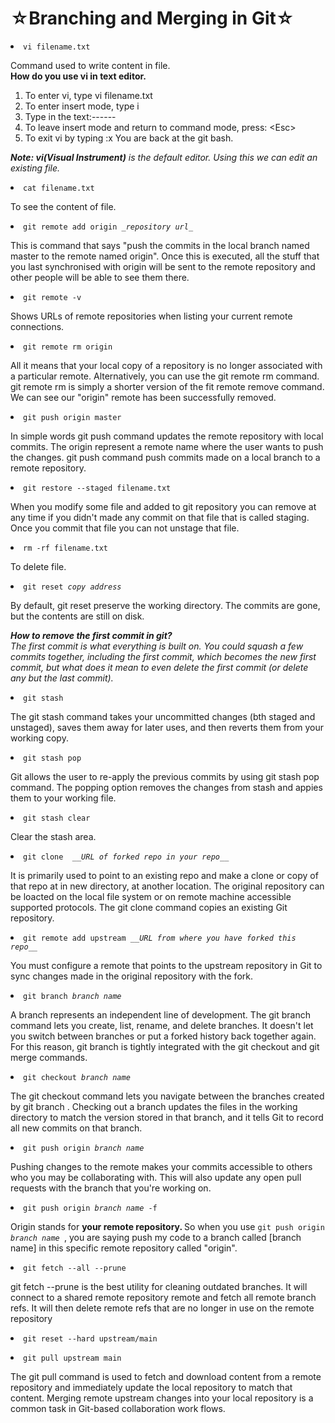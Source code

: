 
<h1>&star;Branching and Merging in Git&star;</h1>
<li><code>vi filename.txt</code></li>
<p>Command used to write content in file.
  <br>
  <b>How do you use vi in text editor.</b>
 <ol>
  <li>To enter vi, type vi filename.txt</li>
  <li>To enter insert mode, type i</li>
  <li>Type in the text:------</li>
  <li>To leave insert mode and return to command mode, press: &ltEsc&gt</li>
  <li>To exit vi by typing :x You are back at the git bash.</li>
</ol> 
<em><b>Note: vi(Visual Instrument)</b> is the default editor. Using this we can edit an existing file.</em></p>

<li><code>cat filename.txt</code></li>
<p>To see the content of file.</p>

<li><code>git remote add origin <i>_repository url_</i></code></li>
 <p>This is command that says "push the commits in the local branch named master to the remote named origin". Once this is executed, all the stuff that you last synchronised with origin will be sent to the remote repository and other people will be able to see them there. </p>

<li><code>git remote -v</code></li>
<p>Shows URLs of remote repositories when listing your current remote connections.</p>

<li><code>git remote rm origin</code></li>
<p>All it means that your local copy of a repository is no longer associated with a particular remote. Alternatively, you can use the git remote rm command. git remote rm is simply a shorter version of the fit remote remove command. We can see our "origin" remote has been successfully removed.</p>

<li><code>git push origin master</code></li>
<p>In simple words git push command updates the remote repository with local commits. The origin represent a remote name where the user wants to push the changes. git push command push commits made on a local branch to a remote repository.</p>

<li><code>git restore --staged filename.txt</code></li>
<p>When you modify some file and added to git repository you can remove at any time if you didn't made any commit on that file that is called staging. Once you commit that file you can not unstage that file.</p>

<li><code>rm -rf filename.txt</code></li>
<p>To delete file.</p>

<li><code>git reset <i>copy address</i></code></li>
<p>By default, git reset preserve the working directory. The commits are gone, but the contents are still on disk.</p>
<p><i><strong>How to remove the first commit in git?</strong><br>
  The first commit is what everything is built on. You could squash a few commits together, including the first commit, which becomes the new first commit, but what does it mean to even delete the first commit (or delete any but the last commit).</i></p>

<li><code>git stash</code></li>
<p>The git stash command takes your uncommitted changes (bth staged and unstaged), saves them away for later uses, and then reverts them from your working copy.</p>

<li><code>git stash pop</code></li>
<p>Git allows the user to re-apply the previous commits by using git stash pop command. The popping option removes the changes from stash and appies them to your working file.</p>

<li><code>git stash clear</code></li>
<p>Clear the stash area.</p>

<li><code>git clone  <i>__URL of forked repo in your repo__</i></code></li>
<p>It is primarily used to point to an existing repo and make a clone or copy of that repo at in new directory, at another location. The original repository can be loacted on the local file system or on remote machine accessible supported protocols. The git clone command copies an existing Git repository.</p>

<li><code>git remote add upstream <i>__URL from where you have forked this repo__</i></code></li>
<p>You must configure a remote that points to the upstream repository in Git to sync changes made in the original repository with the fork.</p>

<li><code>git branch <i>branch name</i></code></li>
<p>A branch represents an independent line of development. The git branch command lets you create, list, rename, and delete branches. It doesn't let you switch between branches or put a forked history back together again. For this reason, git branch is tightly integrated with the git checkout and git merge commands.</p>

<li><code>git checkout <i>branch name</i></code></li>
<p>The git checkout command lets you navigate between the branches created by git branch . Checking out a branch updates the files in the working directory to match the version stored in that branch, and it tells Git to record all new commits on that branch.</p>

<li><code>git push origin <i>branch name</i></code></li>
<p>Pushing changes to the remote makes your commits accessible to others who you may be collaborating with. This will also update any open pull requests with the branch that you're working on. </p>

<li><code>git push origin <i>branch name</i> -f</code></li>
<p>Origin stands for <b>your remote repository. </b>So when you use <code>git push origin <i>branch name</i> </code>, you are saying push my code to a branch called [branch name] in this specific remote repository called "origin".</p>

<li><code>git fetch --all --prune</code></li>
<p>git fetch --prune is the best utility for cleaning outdated branches. It will connect to a shared remote repository remote and fetch all remote branch refs. It will then delete remote refs that are no longer in use on the remote repository</p>

<li><code>git reset --hard upstream/main</code></li>
<p></p>

<li><code>git pull upstream main</code></li>
<p>The git pull command is used to fetch and download content from a remote repository and immediately update the local repository to match that content. Merging remote upstream changes into your local repository is a common task in Git-based collaboration work flows.</p>
